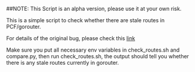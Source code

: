 ##NOTE: This Script is an alpha version, please use it at your own risk.

This is a simple script to check whether there are stale routes in PCF/gorouter.

For details of the original bug, please check this [link](https://www.pivotaltracker.com/n/projects/2245594/stories/165730393)

Make sure you put all necessary env variables in check_routes.sh and compare.py, then run check_routes.sh, the output should tell you whether there is any stale routes currently in gorouter.
